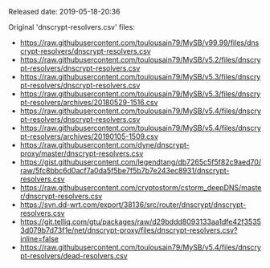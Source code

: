 Released date: 2019-05-18-20:36

Original 'dnscrypt-resolvers.csv' files:

- https://raw.githubusercontent.com/toulousain79/MySB/v99.99/files/dnscrypt-resolvers/dnscrypt-resolvers.csv
- https://raw.githubusercontent.com/toulousain79/MySB/v5.2/files/dnscrypt-resolvers/dnscrypt-resolvers.csv
- https://raw.githubusercontent.com/toulousain79/MySB/v5.3/files/dnscrypt-resolvers/dnscrypt-resolvers.csv
- https://raw.githubusercontent.com/toulousain79/MySB/v5.3/files/dnscrypt-resolvers/archives/20180529-1516.csv
- https://raw.githubusercontent.com/toulousain79/MySB/v5.4/files/dnscrypt-resolvers/dnscrypt-resolvers.csv
- https://raw.githubusercontent.com/toulousain79/MySB/v5.4/files/dnscrypt-resolvers/archives/20190105-1509.csv
- https://raw.githubusercontent.com/dyne/dnscrypt-proxy/master/dnscrypt-resolvers.csv
- https://gist.githubusercontent.com/legendtang/db7265c5f5f82c9aed70/raw/5fc8bbc6d0acf7a0da5f5be7f5b7b7e243ec8931/dnscrypt-resolvers.csv
- https://raw.githubusercontent.com/cryptostorm/cstorm_deepDNS/master/dnscrypt-resolvers.csv
- https://svn.dd-wrt.com/export/38136/src/router/dnscrypt/dnscrypt-resolvers.csv
- https://git.telliq.com/gtu/packages/raw/d29bddd8093133aa1dfe42f35353d079b7d73f1e/net/dnscrypt-proxy/files/dnscrypt-resolvers.csv?inline=false
- https://raw.githubusercontent.com/toulousain79/MySB/v5.4/files/dnscrypt-resolvers/dead-resolvers.csv
